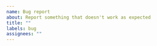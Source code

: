 ```yaml
---
name: Bug report
about: Report something that doesn't work as expected
title: ""
labels: bug
assignees: ""
---
```


<!--
Thanks for filing a bug report. Please provide:

1. A description of your problem or perhaps which test is failing
2. what version of mariadb-alpine you are using
3. Any docker output/logs
4. OS and docker version/setup if relevant
-->
